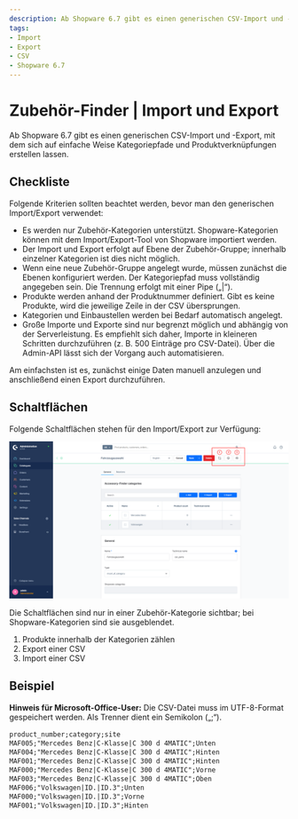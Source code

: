 ```yaml
---
description: Ab Shopware 6.7 gibt es einen generischen CSV-Import und -Export, mit dem sich auf einfache Weise Kategoriepfade und Produktverknüpfungen erstellen lassen.
tags:
- Import
- Export
- CSV
- Shopware 6.7
---
```


# Zubehör-Finder | Import und Export

Ab Shopware 6.7 gibt es einen generischen CSV-Import und -Export, mit dem sich auf einfache Weise Kategoriepfade und Produktverknüpfungen erstellen lassen.

## Checkliste

Folgende Kriterien sollten beachtet werden, bevor man den generischen Import/Export verwendet:

- Es werden nur Zubehör-Kategorien unterstützt. Shopware-Kategorien können mit dem Import/Export-Tool von Shopware importiert werden.
- Der Import und Export erfolgt auf Ebene der Zubehör-Gruppe; innerhalb einzelner Kategorien ist dies nicht möglich.
- Wenn eine neue Zubehör-Gruppe angelegt wurde, müssen zunächst die Ebenen konfiguriert werden. Der Kategoriepfad muss vollständig angegeben sein. Die Trennung erfolgt mit einer Pipe („|“).
- Produkte werden anhand der Produktnummer definiert. Gibt es keine Produkte, wird die jeweilige Zeile in der CSV übersprungen.
- Kategorien und Einbaustellen werden bei Bedarf automatisch angelegt.
- Große Importe und Exporte sind nur begrenzt möglich und abhängig von der Serverleistung. Es empfiehlt sich daher, Importe in kleineren Schritten durchzuführen (z. B. 500 Einträge pro CSV-Datei). Über die Admin-API lässt sich der Vorgang auch automatisieren.

Am einfachsten ist es, zunächst einige Daten manuell anzulegen und anschließend einen Export durchzuführen.

## Schaltflächen

Folgende Schaltflächen stehen für den Import/Export zur Verfügung:

![Schaltflächen für den Import und Export](images/generic-import-export.png)

Die Schaltflächen sind nur in einer Zubehör-Kategorie sichtbar; bei Shopware-Kategorien sind sie ausgeblendet.

1. Produkte innerhalb der Kategorien zählen
2. Export einer CSV
3. Import einer CSV

## Beispiel

**Hinweis für Microsoft-Office-User:** Die CSV-Datei muss im UTF-8-Format gespeichert werden. Als Trenner dient ein Semikolon („;“).

```CSV
product_number;category;site
MAF005;"Mercedes Benz|C-Klasse|C 300 d 4MATIC";Unten
MAF004;"Mercedes Benz|C-Klasse|C 300 d 4MATIC";Hinten
MAF001;"Mercedes Benz|C-Klasse|C 300 d 4MATIC";Hinten
MAF000;"Mercedes Benz|C-Klasse|C 300 d 4MATIC";Vorne
MAF003;"Mercedes Benz|C-Klasse|C 300 d 4MATIC";Oben
MAF006;"Volkswagen|ID.|ID.3";Unten
MAF000;"Volkswagen|ID.|ID.3";Vorne
MAF001;"Volkswagen|ID.|ID.3";Hinten
```
